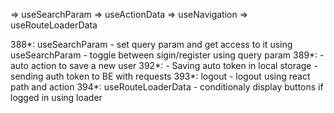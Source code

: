 => useSearchParam
=> useActionData
=> useNavigation
=> useRouteLoaderData

388*: useSearchParam
    - set query param and get access to it using useSearchParam
    - toggle between sigin/register using query param
389*: 
    - auto action to save a new user
392*:
    - Saving auto token in local storage
    - sending auth token to BE with requests
393*: logout
    - logout using react path and action
394*: useRouteLoaderData
    - conditionaly display buttons if logged in using loader